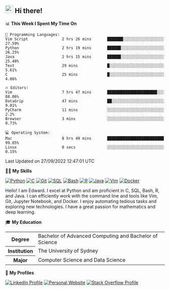 ## <a href="#"><img src="https://media.giphy.com/media/hvRJCLFzcasrR4ia7z/giphy.gif" width="25px" height="25px"></a> Hi there!

<!--START_SECTION:waka-->
📊 **This Week I Spent My Time On** 

```text
💬 Programming Languages: 
Vim Script               2 hrs 26 mins       ███████░░░░░░░░░░░░░░░░░░   27.59% 
Python                   2 hrs 19 mins       ██████░░░░░░░░░░░░░░░░░░░   26.25% 
Java                     2 hrs 15 mins       ██████░░░░░░░░░░░░░░░░░░░   25.48% 
Text                     29 mins             █░░░░░░░░░░░░░░░░░░░░░░░░   5.61% 
C                        25 mins             █░░░░░░░░░░░░░░░░░░░░░░░░   4.86%

🔥 Editors: 
Vim                      7 hrs 47 mins       ██████████████████████░░░   88.06% 
DataGrip                 47 mins             ██░░░░░░░░░░░░░░░░░░░░░░░   9.01% 
PyCharm                  11 mins             ░░░░░░░░░░░░░░░░░░░░░░░░░   2.2% 
Browser                  3 mins              ░░░░░░░░░░░░░░░░░░░░░░░░░   0.73%

💻 Operating System: 
Mac                      8 hrs 49 mins       █████████████████████████   99.85% 
Linux                    0 secs              ░░░░░░░░░░░░░░░░░░░░░░░░░   0.15%

```


 Last Updated on 27/09/2022 12:47:01 UTC
<!--END_SECTION:waka-->

💪🏻 **My Skills**

[![Python](https://img.shields.io/badge/-Python-yellow?style=flat-square&logo=Python)](#)
[![C     ](https://img.shields.io/badge/-C-blue?style=flat-square&logo=C)](#)
[![Git   ](https://img.shields.io/badge/-Git-grey?style=flat-square&logo=Git)](#)
[![SQL   ](https://img.shields.io/badge/-SQL-grey?style=flat-square&logo=SQLite)](#)
[![Bash  ](https://img.shields.io/badge/-Bash-grey?style=flat-square&logo=GNU-Bash)](#)
[![R     ](https://img.shields.io/badge/-R-grey?style=flat-square&logo=R)](#)
[![Java  ](https://img.shields.io/badge/-Java-grey?style=flat-square&logo=OpenJDK)](#)
[![Vim   ](https://img.shields.io/badge/-Vim-grey?style=flat-square&logo=Vim)](#)
[![Docker](https://img.shields.io/badge/-Docker-grey?style=flat-square&logo=Docker)](#)

Hello! I am Edward. I excel at Python and am proficient in C, SQL, Bash, R, and
Java. I can efficiently work with the command line and tools like Vim, Git,
Jupyter Notebook, and Docker. I enjoy automating tedious tasks and exploring new
technologies. I have a great passion for mathematics and deep learning.

🎓 **My Education**

<table>
<tr>
    <th>Degree</th>
    <td>Bachelor of Advanced Computing and Bachelor of Science</td>
</tr>
<tr>
    <th>Institution</th>
    <td>The University of Sydney</td>
</tr>
<tr>
    <th>Major</th>
    <td>Computer Science and Data Science</td>
</tr>
</table>

🔗 **My Profiles**

[![LinkedIn Profile](https://img.shields.io/badge/-LinkedIn-blue?style=social&logo=LinkedIn)](https://www.linkedin.com/in/ziao-ji)
[![Personal Website](https://img.shields.io/badge/-Personal%20Website-blue?style=social&logo=Bootstrap)](https://jiziao.works)
[![Stack Overflow Profile](https://img.shields.io/badge/-Stack%20Overflow-blue?style=social&logo=StackOverflow)](https://stackoverflow.com/users/11658924/spearandshield)
